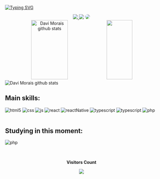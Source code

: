 [![Typing SVG](https://readme-typing-svg.herokuapp.com/?color=6495ED&size=35&center=true&vCenter=true&width=1000&lines=HELLO,+My+name+is+Davi+Morais;I'm+20+years+old;I'm+from+Brazil;Be+Welcome!+:%29)](https://git.io/typing-svg)

<div align="center"> 
<a href="https://www.instagram.com/davim38/" target="_blank"><img src="https://img.shields.io/badge/-Instagram-%23E4405F?style=for-the-badge&logo=instagram&logoColor=white"</a>
<a href = "mailto:daviimorais39@gmail.com"> <img src="https://img.shields.io/badge/-Gmail-%23333?style=for-the-badge&logo=gmail&logoColor=white" target="_blank"></a>
<a href="https://www.linkedin.com/in/davi-morais-46680b23a/" target="_blank"><img src="https://img.shields.io/badge/-LinkedIn-%230077B5?style=for-the-badge&logo=linkedin&logoColor=white" style="border-radius: 30px" target="_blank"></a> 
  </div>


 
<div align="center">  
  <img width="49%" height="195px" src="https://github-readme-stats.vercel.app/api?username=Davim187&show_icons=true&count_private=true&hide_border=true&title_color=00000&icon_color=00000&text_color=c9d1d9&bg_color=0d1117" alt="Davi Morais github stats" /> 
  <img width="41%" height="195px" src="https://github-readme-stats.vercel.app/api/top-langs/?username=Davim187&layout=compact&hide_border=true&title_color=00000&text_color=00000&bg_color=0d1117" />
</div>
	
	
<img src="https://github-readme-activity-graph.cyclic.app/graph?username=Davim187&bg_color=000000&color=ffffff&line=ffffff&point=7357ff&area=true&hide_border=true" alt="Davi Morais github stats" /> 

	
## Main skills:

<div style="display: inline_block">
  <img align="center" alt="html5" src="https://img.shields.io/badge/HTML5-E34F26?style=for-the-badge&logo=html5&logoColor=white" />
  <img align="center" alt="css" src="https://img.shields.io/badge/CSS3-1572B6?style=for-the-badge&logo=css3&logoColor=white" />
  <img align="center" alt="js" src="https://img.shields.io/badge/JavaScript-F7DF1E?style=for-the-badge&logo=javascript&logoColor=black" />
  <img align="center" alt="react" src="https://img.shields.io/badge/-React.js-0D1117?style=for-the-badge&logo=react&labelColor=0D1117" />
  <img align="center" alt="reactNative" src="https://img.shields.io/badge/React_Native-20232A?style=for-the-badge&logo=react&logoColor=61DAFB" />
  <img align="center" alt="typescript" src="https://img.shields.io/badge/TypeScript-3178C6?style=for-the-badge&logo=typescript&logoColor=white" />
  <img align="center" alt="typescript" src="https://img.shields.io/badge/Node.js-5FA04E?style=for-the-badge&logo=nodedotjs&logoColor=white" />
  <img align="center" alt="php" src="https://img.shields.io/badge/-Php-777BB4?style=for-the-badge&logo=php&logoColor=white" />
</div><br/>
	
## Studying in this moment:
	
<div style="display: inline_block">
  <img align="center" alt="php" src="https://img.shields.io/badge/Python-grey?style=for-the-badge&logo=python" />
</div><br/>

	
<div align="center">
<br>
<p align="centre"><b>Visitors Count</b></p>  
<p align="center"><img align="center" src="https://profile-counter.glitch.me/{Davim187}/count.svg" /></p> 
<br>
</div>
